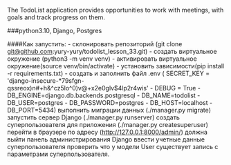 The TodoList application 
provides opportunities to work with meetings, 
with goals and track progress on them.

###python3.10, Django, Postgres

####Как запустить:
    - склонировать репозиторий (git clone git@github.com:yury-yury/todolist_lesson_33.git)
    - создать виртуальное окружение (python3 -m venv venv)
    - активировать виртуальное окружение(source venv/bin/activate)
    - установить зависимости(pip install -r requirements.txt)
    - создать и заполнить файл .env ( SECRET_KEY = 'django-insecure-*79sfgn-qssreox)n#+h&^cz5lo^0)v@+x2e0glv$4lp2r4wis'
                                    - DEBUG = True
                                    - DB_ENGINE=django.db.backends.postgresql
                                    - DB_NAME=todolist
                                    - DB_USER=postgres
                                    - DB_PASSWORD=postgres
                                    - DB_HOST=localhost
                                    - DB_PORT=5434)
    выполнить миграции данных (./manager.py migrate)
    запустить сервер Django (./manager.py runserver)
    создать суперпользователя для приложения (./manager.py createsuperuser)
    перейти в браузере по адресу (http://127.0.0.1:8000/admin/)
    должна выйти панель администрирования Django
    ввести учетные данные суперпользователя
    проверить что у модели User существует запись с параметрами суперпользователя.
